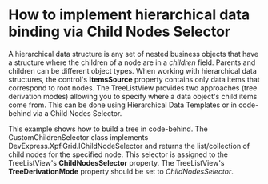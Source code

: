 # How to implement hierarchical data binding via Child Nodes Selector


<p>A hierarchical data structure is any set of nested business objects that have a structure where the children of a node are in a <i>childre</i><i>n</i> field. Parents and children can be different object types. When working with hierarchical data structures, the control's <strong>ItemsSource</strong> property contains only data items that correspond to root nodes. The TreeListView provides two approaches (tree derivation modes) allowing you to specify where a data object's child items come from. This can be done using Hierarchical Data Templates or in code-behind via a Child Nodes Selector.</p><p>This example shows how to build a tree in code-behind. The CustomChildrenSelector class implements DevExpress.Xpf.Grid.IChildNodeSelector and returns the list/collection of child nodes for the specified node. This selector is assigned to the TreeListView's <strong>ChildNodesSelector</strong> property. The TreeListView's <strong>TreeDerivationMode</strong> property should be set to <i>ChildNodesSelector</i>.</p>

<br/>


